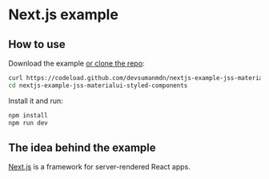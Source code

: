 # Next.js example

## How to use

Download the example [or clone the repo](/#):

```bash
curl https://codeload.github.com/devsumanmdn/nextjs-example-jss-materialui-styled-components/tar.gz/master | tar -xz
cd nextjs-example-jss-materialui-styled-components
```

Install it and run:

```bash
npm install
npm run dev
```

## The idea behind the example

[Next.js](https://github.com/zeit/next.js) is a framework for server-rendered React apps.
